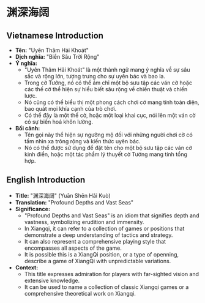 # 渊深海阔

## Vietnamese Introduction

* **Tên:** "Uyên Thâm Hải Khoát"
* **Dịch nghĩa:** "Biển Sâu Trời Rộng"
* **Ý nghĩa:**
    * "Uyên Thâm Hải Khoát" là một thành ngữ mang ý nghĩa về sự sâu sắc và rộng lớn, tượng trưng cho sự uyên bác và bao la.
    * Trong cờ Tướng, nó có thể ám chỉ một bộ sưu tập các ván cờ hoặc các thế cờ thể hiện sự hiểu biết sâu rộng về chiến thuật và chiến lược.
    * Nó cũng có thể biểu thị một phong cách chơi cờ mang tính toàn diện, bao quát mọi khía cạnh của trò chơi.
    * Có thể đây là một thế cờ, hoặc một loại khai cục, nói lên một ván cờ có sự biến hoá khôn lường.
* **Bối cảnh:**
    * Tên gọi này thể hiện sự ngưỡng mộ đối với những người chơi cờ có tầm nhìn xa trông rộng và kiến thức uyên bác.
    * Nó có thể được sử dụng để đặt tên cho một bộ sưu tập các ván cờ kinh điển, hoặc một tác phẩm lý thuyết cờ Tướng mang tính tổng hợp.

## English Introduction

* **Title:** "渊深海阔" (Yuān Shēn Hǎi Kuò)
* **Translation:** "Profound Depths and Vast Seas"
* **Significance:**
    * "Profound Depths and Vast Seas" is an idiom that signifies depth and vastness, symbolizing erudition and immensity.
    * In Xiangqi, it can refer to a collection of games or positions that demonstrate a deep understanding of tactics and strategy.
    * It can also represent a comprehensive playing style that encompasses all aspects of the game.
    * It is possible this is a XiangQi position, or a type of openning, describe a game of XiangQi with unpredictable variations.
* **Context:**
    * This title expresses admiration for players with far-sighted vision and extensive knowledge.
    * It can be used to name a collection of classic Xiangqi games or a comprehensive theoretical work on Xiangqi.